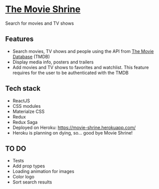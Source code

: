 # [The Movie Shrine](https://movie-shrine.herokuapp.com/)

Search for movies and TV shows

## Features

- Search movies, TV shows and people using the API from [The Movie Database](https://www.themoviedb.org/) (TMDB)
- Display media info, posters and trailers
- Add movies and TV shows to favorites and watchlist. This feature requires for the user to be authenticated with the TMDB

## Tech stack

- ReactJS
- CSS modules
- Materialze CSS
- Redux
- Redux Saga
- Deployed on Heroku: https://movie-shrine.herokuapp.com/
- Heroku is planning on dying, so... good bye Movie Shrine!

## TO DO

 - Tests
 - Add prop types
 - Loading animation for images
 - Color logo
 - Sort search results
